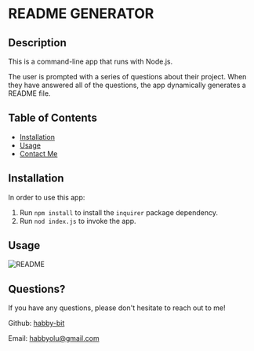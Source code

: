 
  # README GENERATOR

  ## Description

  This is a command-line app that runs with Node.js.
  
  The user is prompted with a series of questions about their project. When they have answered all of the questions, the app dynamically generates a README file. 

  ## Table of Contents

  * [Installation](#installation)
  * [Usage](#usage)
  * [Contact Me](#questions)
  
  ## Installation

  In order to use this app:

  1. Run `npm install` to install the `inquirer` package dependency.
  2. Run `nod index.js` to invoke the app.

  ## Usage
  
  ![README](https://user-images.githubusercontent.com/70072678/97792199-73268e00-1bb1-11eb-8318-2bfa1f9dbd21.gif#thumbnail)

  ## Questions?

  If you have any questions, please don't hesitate to reach out to me!

  Github: [habby-bit](https://github.com/habby-bit)
  
  Email: [habbyolu@gmail.com](habbyolu@gmail.com)
